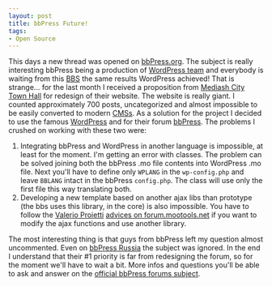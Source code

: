 ```yaml
---
layout: post
title: bbPress Future!
tags:
- Open Source
---
```


This days a new thread was opened on [bbPress.org][1]. The subject is really interesting bbPress being a production of [WordPress team][2] and everybody is waiting from this [BBS][3] the same results WordPress achieved! That is strange... for the last month I received a proposition from [Mediash City Town Hall][4] for redesign of their website. The website is really giant. I counted approximately 700 posts, uncategorized and almost impossible to be easily converted to modern [CMSs][5]. As a solution for the project I decided to use the famous [WordPress][2] and for their forum [bbPress][6]. The problems I crushed on working with these two were:

  1. Integrating bbPress and WordPress in another language is impossible, at least for the moment. I'm getting an error with classes. The problem can be solved joining both the bbPress .mo file contents into WordPress .mo file. Next you'll have to define only `WPLANG` in the `wp-config.php` and leave `BBLANG` intact in the bbPress `config.php`. The class will use only the first file this way translating both.
  2. Developing a new template based on another ajax libs than prototype (the bbs uses this library, in the core) is also impossible. You have to follow the [Valerio Proietti][7] [advices on forum.mootools.net][8] if you want to modify the ajax functions and use another library.

The most interesting thing is that guys from bbPress left my question almost
uncommented. Even on [bbPress Russia][9] the subject was ignored. In the end I
understand that their #1 priority is far from redesigning the forum, so for
the moment we'll have to wait a bit. More infos and questions you'll be able
to ask and answer on the [official bbPress forums subject][10].

   [1]: http://bbpress.org/forums/topic/1023?replies=3
   [2]: http://wordpress.org
   [3]: http://en.wikipedia.org/wiki/Bulletin_board_system
   [4]: http://primariamedias.ro
   [5]: http://en.wikipedia.org/wiki/CMS
   [6]: http://bbpress.org
   [7]: http://mad4milk.net
   [8]: http://forum.mootools.net/viewtopic.php?id=2337
   [9]: http://bbpress.ru
   [10]: http://bbpress.org/forums/topic/1023


